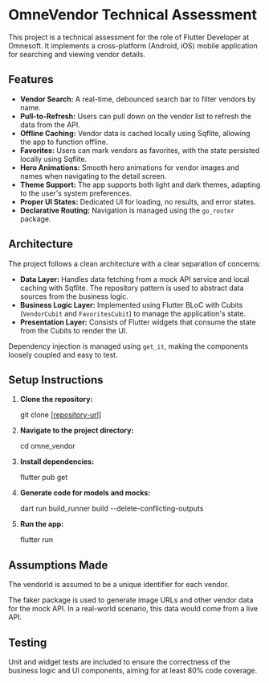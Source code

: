 # OmneVendor Technical Assessment

This project is a technical assessment for the role of Flutter Developer at Omnesoft. It implements a cross-platform (Android, iOS) mobile application for searching and viewing vendor details.

## Features

- **Vendor Search:** A real-time, debounced search bar to filter vendors by name.
- **Pull-to-Refresh:** Users can pull down on the vendor list to refresh the data from the API.
- **Offline Caching:** Vendor data is cached locally using Sqflite, allowing the app to function offline.
- **Favorites:** Users can mark vendors as favorites, with the state persisted locally using Sqflite.
- **Hero Animations:** Smooth hero animations for vendor images and names when navigating to the detail screen.
- **Theme Support:** The app supports both light and dark themes, adapting to the user's system preferences.
- **Proper UI States:** Dedicated UI for loading, no results, and error states.
- **Declarative Routing:** Navigation is managed using the `go_router` package.

## Architecture

The project follows a clean architecture with a clear separation of concerns:

- **Data Layer:** Handles data fetching from a mock API service and local caching with Sqflite. The repository pattern is used to abstract data sources from the business logic.
- **Business Logic Layer:** Implemented using Flutter BLoC with Cubits (`VendorCubit` and `FavoritesCubit`) to manage the application's state.
- **Presentation Layer:** Consists of Flutter widgets that consume the state from the Cubits to render the UI.

Dependency injection is managed using `get_it`, making the components loosely coupled and easy to test.

## Setup Instructions

1. **Clone the repository:**

   git clone [\[repository-url\]](https://github.com/jaiiidiii/omne_vendor.git)

2. **Navigate to the project directory:**

    cd omne_vendor

3. **Install dependencies:**

    flutter pub get
    
4. **Generate code for models and mocks:**

    dart run build_runner build --delete-conflicting-outputs

3. **Run the app:**

    flutter run


## Assumptions Made
The vendorId is assumed to be a unique identifier for each vendor.

The faker package is used to generate image URLs and other vendor data for the mock API. In a real-world scenario, this data would come from a live API.

## Testing

Unit and widget tests are included to ensure the correctness of the business logic and UI components, 
aiming for at least 80% code coverage.